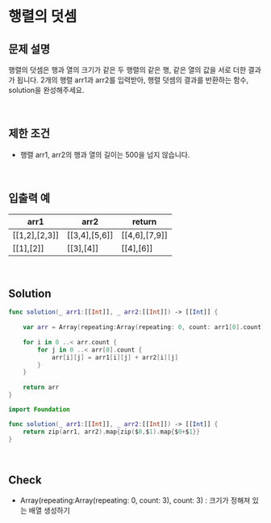 # 행렬의 덧셈

## 문제 설명 
행렬의 덧셈은 행과 열의 크기가 같은 두 행렬의 같은 행, 같은 열의 값을 서로 더한 결과가 됩니다. 2개의 행렬 arr1과 arr2를 입력받아, 행렬 덧셈의 결과를 반환하는 함수, solution을 완성해주세요. 

<br/>

## 제한 조건
- 행렬 arr1, arr2의 행과 열의 길이는 500을 넘지 않습니다.

<br/>

## 입출력 예
| arr1 | arr2 | return |
|------|---|---|
|[[1,2],[2,3]]|[[3,4],[5,6]]|[[4,6],[7,9]]|
|[[1],[2]]|[[3],[4]]|[[4],[6]]|


<br/>

## Solution

```swift
func solution(_ arr1:[[Int]], _ arr2:[[Int]]) -> [[Int]] {
    
    var arr = Array(repeating:Array(repeating: 0, count: arr1[0].count), count: arr1.count)
    
    for i in 0 ..< arr.count {
        for j in 0 ..< arr[0].count {
            arr[i][j] = arr1[i][j] + arr2[i][j]
        }
    }
    
    return arr
}
```

```swift
import Foundation

func solution(_ arr1:[[Int]], _ arr2:[[Int]]) -> [[Int]] {
    return zip(arr1, arr2).map{zip($0,$1).map{$0+$1}}
}
```

<br/>

## Check
- Array(repeating:Array(repeating: 0, count: 3), count: 3) : 크기가 정해져 있는 배열 생성하기